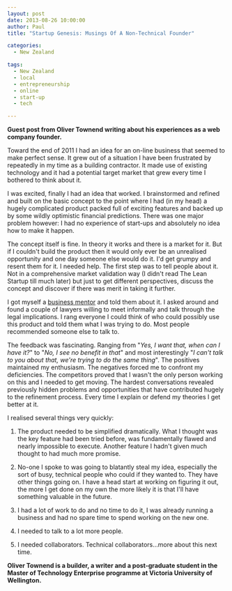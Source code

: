 ```yaml
---
layout: post
date: 2013-08-26 10:00:00
author: Paul
title: "Startup Genesis: Musings Of A Non-Technical Founder"

categories:
  - New Zealand

tags:
  - New Zealand
  - local
  - entrepreneurship
  - online
  - start-up
  - tech

---
```


<!-- excerpt -->

**Guest post from Oliver Townend writing about his experiences as a web company founder.**

Toward the end of 2011 I had an idea for an on-line business that seemed to make perfect sense. It grew out of a situation I have been frustrated by repeatedly in my time as a building contractor. It made use of existing technology and it had a potential target market that grew every time I bothered to think about it.

I was excited, finally I had an idea that worked. I brainstormed and refined and built on the basic concept to the point where I had (in my head) a hugely complicated product packed full of exciting features and backed up by some wildly optimistic financial predictions. There was one major problem however: I had no experience of start-ups and absolutely no idea how to make it happen. 

<!-- /excerpt -->

The concept itself is fine. In theory it works and there is a market for it. But if I couldn't build the product then it would only ever be an unrealised opportunity and one day someone else would do it. I'd get grumpy and resent them for it. I needed help. The first step was to tell people about it. Not in a comprehensive market validation way (I didn't read The Lean Startup till much later) but just to get different perspectives, discuss the concept and discover if there was merit in taking it further. 

I got myself a [business mentor](http://www.businessmentors.org.nz/) and told them about it. I asked around and found a couple of lawyers willing to meet informally and talk through the legal implications. I rang everyone I could think of who could possibly use this product and told them what I was trying to do. Most people recommended someone else to talk to.</span>

The feedback was fascinating. Ranging from "*Yes,
I want that, when can I have it?*" to "*No, I see no benefit in that*" and most interestingly "*I
can't talk to you about that, we're trying to do the same thing*". The positives maintained my enthusiasm. The negatives forced me to confront my deficiencies. The competitors proved that I wasn't the only person working on this and I needed to get moving. The hardest conversations revealed previously hidden problems and opportunities that have contributed hugely to the refinement process. Every time I explain or defend my theories I get better at it.</span> 

I realised several things very quickly:

1) The product needed to be simplified dramatically. What I thought was the key feature had been tried before, was fundamentally flawed and nearly impossible to execute. Another feature I hadn't given much thought to had much more promise.

2) No-one I spoke to was going to blatantly steal my idea, especially the sort of busy, technical people who could if they wanted to. They have other things going on. I have a head start at working on figuring it out, the more I get done on my own the more likely it is that I'll have something valuable in the future.

3) I had a lot of work to do and no time to do it, I was already running a business and had no spare time to spend working on the new one.

4) I needed to talk to a lot more people.

5) I needed collaborators. Technical collaborators...more about this next time.

**Oliver Townend is a builder, a writer and a post-graduate student in the Master of Technology Enterprise programme at Victoria University of Wellington.**



